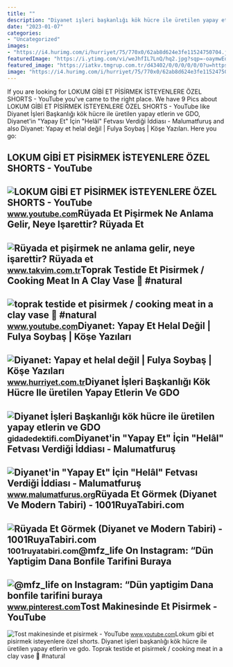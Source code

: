 ```yaml
---
title: ""
description: "Diyanet i̇şleri başkanlığı kök hücre ile üretilen yapay etlerin ve gdo"
date: "2023-01-07"
categories:
- "Uncategorized"
images:
- "https://i4.hurimg.com/i/hurriyet/75/770x0/62ab8d624e3fe11524750704.jpg"
featuredImage: "https://i.ytimg.com/vi/weJhfIL7LnQ/hq2.jpg?sqp=-oaymwEoCOADEOgC8quKqQMcGADwAQH4Ac4FgAKACooCDAgAEAEYZSBQKEQwDw==&amp;rs=AOn4CLDaUKgq6cHETxO8lxl9qCNjtW1skw"
featured_image: "https://iatkv.tmgrup.com.tr/d43402/0/0/0/0/0/0?u=https:%2f%2fitkv.tmgrup.com.tr%2falbum%2f2022%2f01%2f07%2fruyada-et-pisirmek-ne-anlama-gelir-neye-isarettir-ruyada-et-kizartmanin-anlami-ve-yorumu-nedir-1641581280701.jpg&amp;mw=1100&amp;l=1"
image: "https://i4.hurimg.com/i/hurriyet/75/770x0/62ab8d624e3fe11524750704.jpg"
---
```


If you are looking for LOKUM GİBİ ET PİSİRMEK İSTEYENLERE ÖZEL SHORTS - YouTube you've came to the right place. We have 9 Pics about LOKUM GİBİ ET PİSİRMEK İSTEYENLERE ÖZEL SHORTS - YouTube like Diyanet İşleri Başkanlığı kök hücre ile üretilen yapay etlerin ve GDO, Diyanet'in "Yapay Et" İçin "Helâl" Fetvası Verdiği İddiası - Malumatfuruş and also Diyanet: Yapay et helal değil | Fulya Soybaş | Köşe Yazıları. Here you go:

LOKUM GİBİ ET PİSİRMEK İSTEYENLERE ÖZEL SHORTS - YouTube
--------------------------------------------------------

 ![LOKUM GİBİ ET PİSİRMEK İSTEYENLERE ÖZEL SHORTS - YouTube](https://i.ytimg.com/vi/weJhfIL7LnQ/hq2.jpg?sqp=-oaymwEoCOADEOgC8quKqQMcGADwAQH4Ac4FgAKACooCDAgAEAEYZSBQKEQwDw==&rs=AOn4CLDaUKgq6cHETxO8lxl9qCNjtW1skw) <small>www.youtube.com</small>Rüyada Et Pişirmek Ne Anlama Gelir, Neye Işarettir? Rüyada Et
-------------------------------------------------------------

 ![Rüyada et pişirmek ne anlama gelir, neye işarettir? Rüyada et](https://iatkv.tmgrup.com.tr/d43402/0/0/0/0/0/0?u=https:%2f%2fitkv.tmgrup.com.tr%2falbum%2f2022%2f01%2f07%2fruyada-et-pisirmek-ne-anlama-gelir-neye-isarettir-ruyada-et-kizartmanin-anlami-ve-yorumu-nedir-1641581280701.jpg&mw=1100&l=1) <small>www.takvim.com.tr</small>Toprak Testide Et Pisirmek / Cooking Meat In A Clay Vase 🥩 #natural
-------------------------------------------------------------------

 ![toprak testide et pisirmek / cooking meat in a clay vase 🥩 #natural](https://i.ytimg.com/vi/AFLJxTPKnPU/hqdefault.jpg?sqp=-oaymwEoCOADEOgC8quKqQMcGADwAQH4AbYIgAKAD4oCDAgAEAEYfyAhKBMwDw==&rs=AOn4CLCbKlCsrK_RglEK9ed9-0ogE0RYyw) <small>www.youtube.com</small>Diyanet: Yapay Et Helal Değil | Fulya Soybaş | Köşe Yazıları
------------------------------------------------------------

 ![Diyanet: Yapay et helal değil | Fulya Soybaş | Köşe Yazıları](https://i4.hurimg.com/i/hurriyet/75/770x0/62ab8d524e3fe11524750702.jpg) <small>www.hurriyet.com.tr</small>Diyanet İşleri Başkanlığı Kök Hücre Ile üretilen Yapay Etlerin Ve GDO
---------------------------------------------------------------------

 ![Diyanet İşleri Başkanlığı kök hücre ile üretilen yapay etlerin ve GDO](https://i4.hurimg.com/i/hurriyet/75/770x0/62ab8d624e3fe11524750704.jpg) <small>gidadedektifi.com</small>Diyanet'in "Yapay Et" İçin "Helâl" Fetvası Verdiği İddiası - Malumatfuruş
-------------------------------------------------------------------------

 ![Diyanet'in "Yapay Et" İçin "Helâl" Fetvası Verdiği İddiası - Malumatfuruş](https://www.malumatfurus.org/wp-content/uploads/diyanet-yapay-et-fetvasi.png) <small>www.malumatfurus.org</small>Rüyada Et Görmek (Diyanet Ve Modern Tabiri) - 1001RuyaTabiri.com
----------------------------------------------------------------

 ![Rüyada Et Görmek (Diyanet ve Modern Tabiri) - 1001RuyaTabiri.com](https://1001ruyatabiri.com/wp-content/uploads/2019/12/ruyada-et-gormek-kokmus-et-pisirmek-kemikli-et-kesmek-ruyada-beyaz-et-yemek-pismis-et-cig-et-gormek-kirmizi-et-1001ruyatabiri.jpg) <small>1001ruyatabiri.com</small>@mfz\_life On Instagram: “Dün Yaptigim Dana Bonfile Tarifini Buraya
-------------------------------------------------------------------

 ![@mfz_life on Instagram: “Dün yaptigim Dana bonfile tarifini buraya](https://i.pinimg.com/736x/2c/21/7f/2c217fc9cbb5331595ba56c189e7e921.jpg) <small>www.pinterest.com</small>Tost Makinesinde Et Pisirmek - YouTube
--------------------------------------

 ![Tost makinesinde et pisirmek - YouTube](https://i.ytimg.com/vi/O9JnRetd4_U/hqdefault.jpg?sqp=-oaymwEmCOADEOgC8quKqQMa8AEB-AGGAoAC4AOKAgwIABABGGUgXShRMA8=&rs=AOn4CLDKt2fXpCsbZV2mI8ik0DYSR7sIOQ) <small>www.youtube.com</small>Lokum gi̇bi̇ et pi̇si̇rmek i̇steyenlere özel shorts. Diyanet i̇şleri başkanlığı kök hücre ile üretilen yapay etlerin ve gdo. Toprak testide et pisirmek / cooking meat in a clay vase 🥩 #natural
